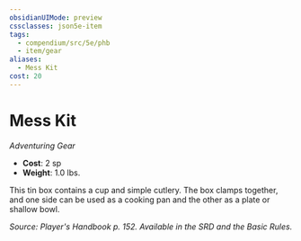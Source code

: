 ```yaml
---
obsidianUIMode: preview
cssclasses: json5e-item
tags:
  - compendium/src/5e/phb
  - item/gear
aliases:
  - Mess Kit
cost: 20
---
```

# Mess Kit
*Adventuring Gear*  

- **Cost**: 2 sp
- **Weight**: 1.0 lbs.

This tin box contains a cup and simple cutlery. The box clamps together, and one side can be used as a cooking pan and the other as a plate or shallow bowl.

*Source: Player's Handbook p. 152. Available in the SRD and the Basic Rules.*
